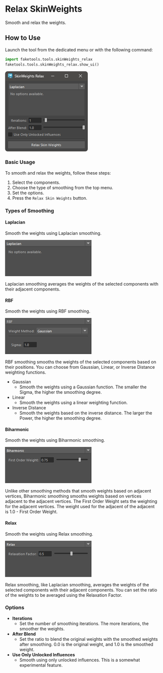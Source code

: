 # Relax SkinWeights

Smooth and relax the weights.

## How to Use

Launch the tool from the dedicated menu or with the following command:

```python
import faketools.tools.skinWeights_relax
faketools.tools.skinWeights_relax.show_ui()
```

![image001](images/skinWeights_relax/image001.png)

### Basic Usage

To smooth and relax the weights, follow these steps:

1. Select the components.
2. Choose the type of smoothing from the top menu.
3. Set the options.
4. Press the `Relax Skin Weights` button.

### Types of Smoothing

#### Laplacian

Smooth the weights using Laplacian smoothing.

![image002](images/skinWeights_relax/image002.png)

Laplacian smoothing averages the weights of the selected components with their adjacent components.

#### RBF

Smooth the weights using RBF smoothing.

![image003](images/skinWeights_relax/image003.png)

RBF smoothing smooths the weights of the selected components based on their positions. You can choose from Gaussian, Linear, or Inverse Distance weighting functions.

- Gaussian
  - Smooth the weights using a Gaussian function. The smaller the Sigma, the higher the smoothing degree.
- Linear
  - Smooth the weights using a linear weighting function.
- Inverse Distance
  - Smooth the weights based on the inverse distance. The larger the Power, the higher the smoothing degree.

#### Biharmonic

Smooth the weights using Biharmonic smoothing.

![image006](images/skinWeights_relax/image006.png)

Unlike other smoothing methods that smooth weights based on adjacent vertices, Biharmonic smoothing smooths weights based on vertices adjacent to the adjacent vertices. The First Order Weight sets the weighting for the adjacent vertices. The weight used for the adjacent of the adjacent is 1.0 - First Order Weight.

#### Relax

Smooth the weights using Relax smoothing.

![image007](images/skinWeights_relax/image007.png)

Relax smoothing, like Laplacian smoothing, averages the weights of the selected components with their adjacent components. You can set the ratio of the weights to be averaged using the Relaxation Factor.

### Options

- **Iterations**
  - Set the number of smoothing iterations. The more iterations, the smoother the weights.
- **After Blend**
  - Set the ratio to blend the original weights with the smoothed weights after smoothing. 0.0 is the original weight, and 1.0 is the smoothed weight.
- **Use Only Unlocked Influences**
  - Smooth using only unlocked influences. This is a somewhat experimental feature.
